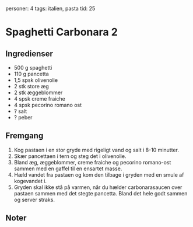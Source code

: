 personer: 4
tags: italien, pasta
tid: 25

# Spaghetti Carbonara 2

## Ingredienser
  - 500 g spaghetti
  - 110 g pancetta
  - 1,5 spsk olivenolie
  - 2 stk store æg
  - 2 stk æggeblommer
  - 4 spsk creme fraiche
  - 4 spsk pecorino romano ost
  - ? salt
  - ? peber

## Fremgang
  1. Kog pastaen i en stor gryde med rigeligt vand og salt i 8-10 minutter.
  2. Skær pancettaen i tern og steg det i olivenolie.
  3. Bland æg, æggeblommer, creme fraiche og pecorino romano-ost sammen med en gaffel til en ensartet masse.
  4. Hæld vandet fra pastaen og kom den tilbage i gryden med en smule af kogevandet i.
  5. Gryden skal ikke stå på varmen, når du hælder carbonarasaucen over pastaen sammen med det stegte pancetta. Bland det hele godt sammen og server straks.

## Noter
